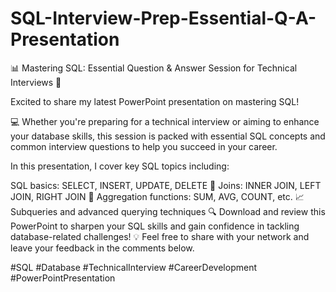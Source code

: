 # SQL-Interview-Prep-Essential-Q-A-Presentation

📊 Mastering SQL: Essential Question & Answer Session for Technical Interviews 🚀

Excited to share my latest PowerPoint presentation on mastering SQL!

💻 Whether you're preparing for a technical interview or aiming to enhance your database skills, this session is packed with essential SQL concepts and common interview questions to help you succeed in your career.

In this presentation, I cover key SQL topics including:

SQL basics: SELECT, INSERT, UPDATE, DELETE 📝
Joins: INNER JOIN, LEFT JOIN, RIGHT JOIN 🔄
Aggregation functions: SUM, AVG, COUNT, etc. 📈
Subqueries and advanced querying techniques 🔍
Download and review this PowerPoint to sharpen your SQL skills and gain confidence in tackling database-related challenges! 💡 Feel free to share with your network and leave your feedback in the comments below.

#SQL #Database #TechnicalInterview #CareerDevelopment #PowerPointPresentation
